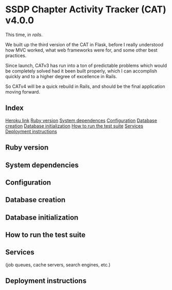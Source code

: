 # SSDP Chapter Activity Tracker (CAT) v4.0.0

This time, in *rails*.

We built up the third version of the CAT in Flask, before I really understood how MVC worked, what web frameworks were for, and some other best practices.

Since launch, CATv3 has run into a ton of predictable problems which would be completely solved had it been built properly, which I can accomplish quickly and to a higher degree of excellence in Rails.

So CATv4 will be a quick rebuild in Rails, and should be the final application moving forward.

## Index
[Heroku link]()
[Ruby version](#ruby-version)
[System dependences](#system-dependencies)
[Configuration](#configurate)
[Database creation](#database-creation)
[Database initialization](#database-initialization)
[How to run the test suite](#how-to-run-the-test-suite)
[Services](#services)
[Deployment instructions](#deployment-instructions)

## Ruby version

## System dependencies

## Configuration

## Database creation

## Database initialization

## How to run the test suite

## Services
(job queues, cache servers, search engines, etc.)

## Deployment instructions
